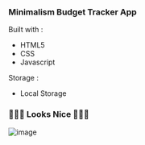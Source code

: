 ### Minimalism Budget Tracker App

Built with :
 - HTML5
 - CSS
 - Javascript
 
 Storage :
  - Local Storage
  
  ### 🎉🎉🎉 Looks Nice 🎉🎉🎉
  
  ![image](https://user-images.githubusercontent.com/78076941/179921243-953afe3e-ecb8-422b-8da8-3ff890beb0c3.png)

